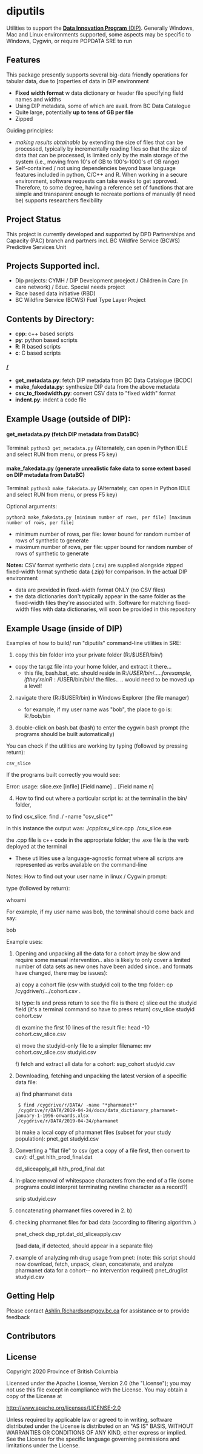 # diputils
Utilities to support the [**Data Innovation Program** (DIP)](https://www2.gov.bc.ca/gov/content/data/about-data-management/data-innovation-program). Generally Windows, Mac and Linux environments supported, some aspects may be specific to Windows, Cygwin, or require POPDATA SRE to run

## Features
This package presently supports several big-data friendly operations for tabular data, due to [roperties of data in DIP environment
* **Fixed width format** w data dictionary or header file specifying field names and widths
* Using DIP metadata, some of which are avail. from BC Data Catalogue
* Quite large, potentially **up to tens of GB per file**
* Zipped

Guiding principles:
* *making results obtainable* by extending the size of files that can be processed, typically by incrementally reading files so that the size of data that can be processed, is limited only by the main storage of the system (i.e., moving from 10's of GB to 100's-1000's of GB range)
* Self-contained / not using dependencies beyond base language features included in python, C/C++ and R. When working in a secure environment, software requests can take weeks to get approved. Therefore, to some degree, having a reference set of functions that are simple and transparent enough to recreate portions of manually (if need be) supports researchers flexibility

## Project Status
This project is currently developed and supported by DPD Partnerships and Capacity (PAC) branch and partners incl. BC Wildfire Service (BCWS) Predictive Services Unit 

## Projects Supported incl.
* Dip projects: CYMH / DIP Development proeject / Children in Care (in care network) / Educ. Special needs project
* Race based data initiative (RBD) 
* BC Wildfire Service (BCWS) Fuel Type Layer Project

## Contents by Directory:
* **cpp**: c++ based scripts
* **py**: python based scripts
* **R**: R based scripts
* **c**: C based scripts

#### [/](.//)
- **get_metadata.py**: fetch DIP metadata from BC Data Catalogue (BCDC)
- **make_fakedata.py**: synthesize DIP data from the above metadata
- **csv_to_fixedwidth.py**: convert CSV data to "fixed width" format
- **indent.py**: indent a code file

## Example Usage (outside of DIP):

#### get_metadata.py (fetch DIP metadata from DataBC)
Terminal:
```python3 get_metadata.py```
(Alternately, can open in Python IDLE and select RUN from menu, or press F5 key)

#### make_fakedata.py (generate unrealistic fake data to some extent based on DIP metadata from DataBC)
Terminal:
```python3 make_fakedata.py```
(Alternately, can open in Python IDLE and select RUN from menu, or press F5 key)

Optional arguments:

```python3 make_fakedata.py [minimum number of rows, per file] [maximum number of rows, per file]```
* minimum number of rows, per file: lower bound for random number of rows of synthetic to generate
* maximum number of rows, per file: upper bound for random number of rows of synthetic to generate

**Notes:** CSV format synthetic data (.csv) are supplied alongside zipped fixed-width format synthetic data (.zip) for comparison. In the actual DIP environment
* data are provided in fixed-width format ONLY (no CSV files)
* the data dictionaries don't typically appear in the same folder as the fixed-width files they're associated with. Software for matching fixed-width files with data dictionaries, will soon be provided in this repository 

## Example Usage (inside of DIP)

Examples of how to build/ run "diputils" command-line utilities in SRE:

1. copy this bin folder into your private folder (R:/$USER/bin/)
- copy the tar.gz file into your home folder, and extract it there...
    - this file, bash.bat, etc. should reside in R:/$USER/bin/...
       .. for example, if they're in R:/$USER/bin/bin/ the files.. 
 	.. would need to be moved up a level!

2. navigate there (R:/$USER/bin) in Windows Explorer (the file manager)
	- for example, if my user name was "bob", the place to go is:
		R:/bob/bin

3. double-click on bash.bat (bash) to enter the cygwin bash prompt (the
programs should be built automatically)

You can check if the utilities are working by typing (followed by pressing
return):

	csv_slice

If the programs built correctly you would see:

Error: usage:
        slice.exe [infile] [Field name] .. [Field name n]

4. How to find out where a particular script is:
at the terminal in the bin/ folder,

to find csv_slice:
  find ./ -name "csv_slice*"

in this instance the output was:
  ./cpp/csv_slice.cpp
  ./csv_slice.exe

the .cpp file is c++ code in the appropriate folder; the .exe file is the verb
deployed at the terminal
  - These utilities use a language-agnostic format where all scripts are
    represented as verbs available on the command-line

Notes:
How to find out your user name in linux / Cygwin prompt:

type (followed by return):

  whoami

For example, if my user name was bob, the terminal should come back and say:

   bob 

Example uses:

1. Opening and unpacking all the data for a cohort (may be slow and require
some manual intervention.. also is likely to only cover a limited number of 
data sets as new ones have been added since.. and formats have changed, there
may be issues):

	a) copy a cohort file (csv with studyid col) to the tmp folder:
		cp /cygdrive/r/.../cohort.csv .

	b) type: ls and press return to see the file is there
	c) slice out the studyid field (it's a terminal command so have to
press return)
		csv_slice studyid cohort.csv

	d) examine the first 10 lines of the result file:
		head -10 cohort.csv_slice.csv

	e) move the studyid-only file to a simpler filename:
		mv cohort.csv_slice.csv studyid.csv

	f) fetch and extract all data for a cohort:
	 	sup_cohort studyid.csv		

2. Downloading, fetching and unpacking the latest version of a specific data
file:

	a) find pharmanet data

		$ find /cygdrive/r/DATA/ -name "*pharmanet*"
		/cygdrive/r/DATA/2019-04-24/docs/data_dictionary_pharmanet-january-1-1996-onwards.xlsx
		/cygdrive/r/DATA/2019-04-24/pharmanet

	b) make a local copy of pharmanet files (subset for your study population):
		pnet_get studyid.csv

3. Converting a "flat file" to csv (get a copy of a file first, then convert to csv):
	df_get hlth_prod_final.dat

	dd_sliceapply_all hlth_prod_final.dat

4. In-place removal of whitespace characters from the end of a file (some programs
could interpret terminating newline character as a record?)

	snip studyid.csv

5. concatenating pharmanet files
	covered in 2. b)

6. checking pharmanet files for bad data (according to filtering algorithm..)

	pnet_check dsp_rpt.dat_dd_sliceapply.csv
		
	(bad data, if detected, should appear in a separate file)

7. example of analyzing mh drug usage from pnet:
 (note: this script should now download, fetch, unpack, clean, concatenate,
and analyze pharmanet data for a cohort-- no intervention required)
	pnet_druglist studyid.csv

#### []()

## Getting Help
Please contact Ashlin.Richardson@gov.bc.ca for assistance or to provide feedback

## Contributors


## License

Copyright 2020 Province of British Columbia

Licensed under the Apache License, Version 2.0 (the "License");
you may not use this file except in compliance with the License.
You may obtain a copy of the License at

   http://www.apache.org/licenses/LICENSE-2.0

Unless required by applicable law or agreed to in writing, software
distributed under the License is distributed on an "AS IS" BASIS,
WITHOUT WARRANTIES OR CONDITIONS OF ANY KIND, either express or implied.
See the License for the specific language governing permissions and limitations under the License.
